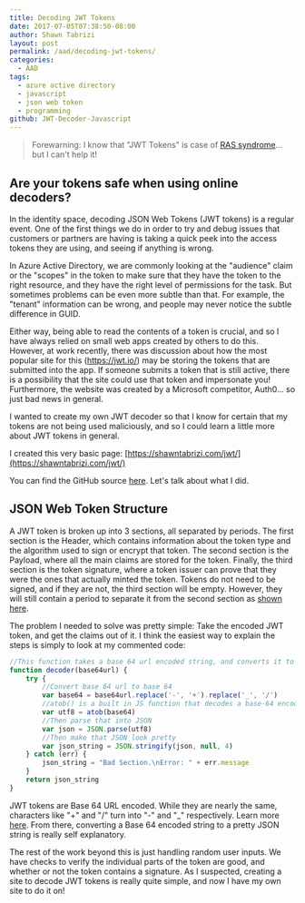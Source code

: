 ```yaml
---
title: Decoding JWT Tokens
date: 2017-07-05T07:38:50-08:00
author: Shawn Tabrizi
layout: post
permalink: /aad/decoding-jwt-tokens/
categories:
  - AAD
tags:
  - azure active directory
  - javascript
  - json web token
  - programming
github: JWT-Decoder-Javascript
---
```


> Forewarning: I know that "JWT Tokens" is case of [RAS syndrome](https://en.wikipedia.org/wiki/RAS_syndrome)... but I can't help it!

## Are your tokens safe when using online decoders?

In the identity space, decoding JSON Web Tokens (JWT tokens) is a regular event. One of the first things we do in order to try and debug issues that customers or partners are having is taking a quick peek into the access tokens they are using, and seeing if anything is wrong.

In Azure Active Directory, we are commonly looking at the "audience" claim or the "scopes" in the token to make sure that they have the token to the right resource, and they have the right level of permissions for the task. But sometimes problems can be even more subtle than that. For example, the "tenant" information can be wrong, and people may never notice the subtle difference in GUID.

Either way, being able to read the contents of a token is crucial, and so I have always relied on small web apps created by others to do this. However, at work recently, there was discussion about how the most popular site for this (https://jwt.io/) may be storing the tokens that are submitted into the app. If someone submits a token that is still active, there is a possibility that the site could use that token and impersonate you! Furthermore, the website was created by a Microsoft competitor, Auth0... so just bad news in general.

I wanted to create my own JWT decoder so that I know for certain that my tokens are not being used maliciously, and so I could learn a little more about JWT tokens in general.

I created this very basic page: [https://shawntabrizi.com/jwt/](https://shawntabrizi.com/jwt/)

You can find the GitHub source [here](https://github.com/shawntabrizi/JWT-Decoder-Javascript). Let's talk about what I did.

## JSON Web Token Structure

A JWT token is broken up into 3 sections, all separated by periods. The first section is the Header, which contains information about the token type and the algorithm used to sign or encrypt that token. The second section is the Payload, where all the main claims are stored for the token. Finally, the third section is the token signature, where a token issuer can prove that they were the ones that actually minted the token. Tokens do not need to be signed, and if they are not, the third section will be empty. However, they will still contain a period to separate it from the second section as [shown here](https://tools.ietf.org/html/rfc7519#section-6.1).

The problem I needed to solve was pretty simple: Take the encoded JWT token, and get the claims out of it. I think the easiest way to explain the steps is simply to look at my commented code:

```javascript
//This function takes a base 64 url encoded string, and converts it to a JSON object... using a few steps.
function decoder(base64url) {
    try {
        //Convert base 64 url to base 64
        var base64 = base64url.replace('-', '+').replace('_', '/')
        //atob() is a built in JS function that decodes a base-64 encoded string
        var utf8 = atob(base64)
        //Then parse that into JSON
        var json = JSON.parse(utf8)
        //Then make that JSON look pretty
        var json_string = JSON.stringify(json, null, 4)
    } catch (err) {
        json_string = "Bad Section.\nError: " + err.message
    }
    return json_string
}
```

JWT tokens are Base 64 URL encoded. While they are nearly the same, characters like "+" and "/" turn into "-" and "_" respectively. Learn more [here](https://en.wikipedia.org/wiki/Base64#URL_applications). From there, converting a Base 64 encoded string to a pretty JSON string is really self explanatory.

The rest of the work beyond this is just handling random user inputs. We have checks to verify the individual parts of the token are good, and whether or not the token contains a signature. As I suspected, creating a site to decode JWT tokens is really quite simple, and now I have my own site to do it on!
